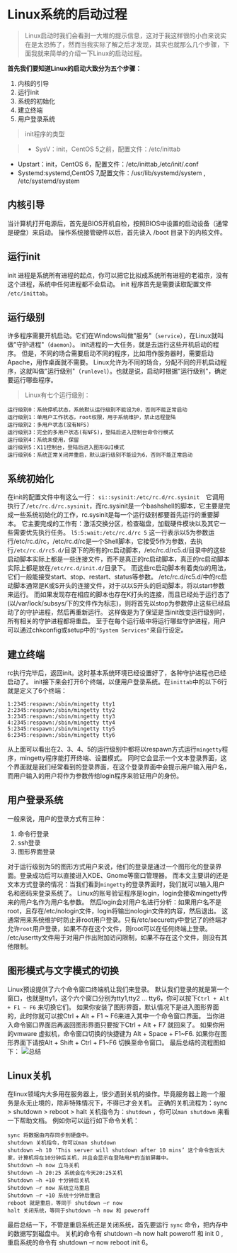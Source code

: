 # Linux系统的启动过程
> Linux启动时我们会看到一大堆的提示信息，这对于我这样很的小白来说实在是太恐怖了，然而当我实际了解之后才发现，其实也就那么几个步骤，下面我就来简单的介绍一下Linux的启动过程。

**首先我们要知道Linux的启动大致分为五个步骤：**
1. 内核的引导
2. 运行init
3. 系统的初始化
4. 建立终端
5. 用户登录系统

> init程序的类型

>* SysV：init，CentOS 5之前，配置文件：/etc/inittab
* Upstart：init，CentOS 6，配置文件：/etc/inittab,/etc/init/.conf
* Systemd:systemd,CentOS 7,配置文件：/usr/lib/systemd/system , /etc/systemd/system

## 内核引导
当计算机打开电源后，首先是BIOS开机自检，按照BIOS中设置的启动设备（通常是硬盘）来启动。
操作系统接管硬件以后，首先读入 /boot 目录下的内核文件。

## 运行init
init 进程是系统所有进程的起点，你可以把它比拟成系统所有进程的老祖宗，没有这个进程，系统中任何进程都不会启动。
init 程序首先是需要读取配置文件 `/etc/inittab`。

## 运行级别
许多程序需要开机启动。它们在Windows叫做"服务"（`service`），在Linux就叫做"守护进程"（`daemon`）。
init进程的一大任务，就是去运行这些开机启动的程序。
但是，不同的场合需要启动不同的程序，比如用作服务器时，需要启动Apache，用作桌面就不需要。
Linux允许为不同的场合，分配不同的开机启动程序，这就叫做"运行级别"（`runlevel`）。也就是说，启动时根据"运行级别"，确定要运行哪些程序。

> Linux有七个运行级别：

```
运行级别0：系统停机状态，系统默认运行级别不能设为0，否则不能正常启动
运行级别1：单用户工作状态，root权限，用于系统维护，禁止远程登陆
运行级别2：多用户状态(没有NFS)
运行级别3：完全的多用户状态(有NFS)，登陆后进入控制台命令行模式
运行级别4：系统未使用，保留
运行级别5：X11控制台，登陆后进入图形GUI模式
运行级别6：系统正常关闭并重启，默认运行级别不能设为6，否则不能正常启动
```
## 系统初始化
在init的配置文件中有这么一行： `si::sysinit:/etc/rc.d/rc.sysinit`　它调用执行了`/etc/rc.d/rc.sysinit`，而rc.sysinit是一个bashshell的脚本，它主要是完成一些系统初始化的工作，rc.sysinit是每一个运行级别都要首先运行的重要脚本。
它主要完成的工作有：激活交换分区，检查磁盘，加载硬件模块以及其它一些需要优先执行任务。
``` l5:5:wait:/etc/rc.d/rc 5 ```
这一行表示以5为参数运行/etc/rc.d/rc，/etc/rc.d/rc是一个Shell脚本，它接受5作为参数，去执行`/etc/rc.d/rc5.d/`目录下的所有的rc启动脚本，/etc/rc.d/rc5.d/目录中的这些启动脚本实际上都是一些连接文件，而不是真正的rc启动脚本，真正的rc启动脚本实际上都是放在`/etc/rc.d/init.d/`目录下。
而这些rc启动脚本有着类似的用法，它们一般能接受start、stop、restart、status等参数。
/etc/rc.d/rc5.d/中的rc启动脚本通常是K或S开头的连接文件，对于以以S开头的启动脚本，将以start参数来运行。
而如果发现存在相应的脚本也存在K打头的连接，而且已经处于运行态了(以/var/lock/subsys/下的文件作为标志)，则将首先以stop为参数停止这些已经启动了的守护进程，然后再重新运行。
这样做是为了保证是当init改变运行级别时，所有相关的守护进程都将重启。
至于在每个运行级中将运行哪些守护进程，用户可以通过chkconfig或setup中的`"System Services"`来自行设定。

## 建立终端
rc执行完毕后，返回init。这时基本系统环境已经设置好了，各种守护进程也已经启动了。
init接下来会打开6个终端，以便用户登录系统。在`inittab`中的以下6行就是定义了6个终端：
```
1:2345:respawn:/sbin/mingetty tty1
2:2345:respawn:/sbin/mingetty tty2
3:2345:respawn:/sbin/mingetty tty3
4:2345:respawn:/sbin/mingetty tty4
5:2345:respawn:/sbin/mingetty tty5
6:2345:respawn:/sbin/mingetty tty6
```
从上面可以看出在2、3、4、5的运行级别中都将以respawn方式运行`mingetty`程序，mingetty程序能打开终端、设置模式。
同时它会显示一个文本登录界面，这个界面就是我们经常看到的登录界面，在这个登录界面中会提示用户输入用户名，而用户输入的用户将作为参数传给login程序来验证用户的身份。

## 用户登录系统
一般来说，用户的登录方式有三种：
1. 命令行登录
2. ssh登录
3. 图形界面登录

对于运行级别为5的图形方式用户来说，他们的登录是通过一个图形化的登录界面。登录成功后可以直接进入KDE、Gnome等窗口管理器。
而本文主要讲的还是文本方式登录的情况：当我们看到`mingetty`的登录界面时，我们就可以输入用户名和密码来登录系统了。
Linux的账号验证程序是login，login会接收mingetty传来的用户名作为用户名参数。
然后login会对用户名进行分析：如果用户名不是root，且存在/etc/nologin文件，login将输出nologin文件的内容，然后退出。
这通常用来系统维护时防止非root用户登录。只有/etc/securetty中登记了的终端才允许`root`用户登录，如果不存在这个文件，则root可以在任何终端上登录。
/etc/usertty文件用于对用户作出附加访问限制，如果不存在这个文件，则没有其他限制。

## 图形模式与文字模式的切换
Linux预设提供了六个命令窗口终端机让我们来登录。
默认我们登录的就是第一个窗口，也就是tty1，这个六个窗口分别为tty1,tty2 … tty6，你可以按下`Ctrl + Alt + F1 ~ F6` 来切换它们。
如果你安装了图形界面，默认情况下是进入图形界面的，此时你就可以按Ctrl + Alt + F1 ~ F6来进入其中一个命令窗口界面。
当你进入命令窗口界面后再返回图形界面只要按下Ctrl + Alt + F7 就回来了。
如果你用的vmware 虚拟机，命令窗口切换的快捷键为 Alt + Space + F1~F6. 如果你在图形界面下请按Alt + Shift + Ctrl + F1~F6 切换至命令窗口。
最后总结的流程图如下：
![总结](http://www.runoob.com/wp-content/uploads/2014/06/bg2013081707.png)
## Linux关机
在linux领域内大多用在服务器上，很少遇到关机的操作。毕竟服务器上跑一个服务是永无止境的，除非特殊情况下，不得已才会关机。
正确的关机流程为：sync > shutdown > reboot > halt
关机指令为：`shutdown` ，你可以`man shutdown` 来看一下帮助文档。
例如你可以运行如下命令关机：
```
sync 将数据由内存同步到硬盘中。
shutdown 关机指令，你可以man shutdown     
shutdown –h 10 ‘This server will shutdown after 10 mins’ 这个命令告诉大家，计算机将在10分钟后关机，并且会显示在登陆用户的当前屏幕中。
Shutdown –h now 立马关机
Shutdown –h 20:25 系统会在今天20:25关机
Shutdown –h +10 十分钟后关机
Shutdown –r now 系统立马重启
Shutdown –r +10 系统十分钟后重启
reboot 就是重启，等同于 shutdown –r now
halt 关闭系统，等同于shutdown –h now 和 poweroff
```
最后总结一下，不管是重启系统还是关闭系统，首先要运行 `sync` 命令，把内存中的数据写到磁盘中。
关机的命令有 shutdown –h now halt poweroff 和 init 0 , 重启系统的命令有 shutdown –r now reboot init 6。
